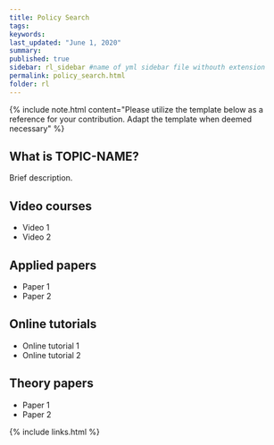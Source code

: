```yaml
---
title: Policy Search
tags:
keywords:
last_updated: "June 1, 2020"
summary: 
published: true
sidebar: rl_sidebar #name of yml sidebar file withouth extension
permalink: policy_search.html
folder: rl
---
```



{% include note.html content="Please utilize the template below as a reference for your contribution. Adapt the template when deemed necessary" %}

## What is TOPIC-NAME?

Brief description.

## Video courses

* Video 1
* Video 2

## Applied papers 
* Paper 1
* Paper 2

## Online tutorials

* Online tutorial 1
* Online tutorial 2

## Theory papers 
* Paper 1
* Paper 2

{% include links.html %}
